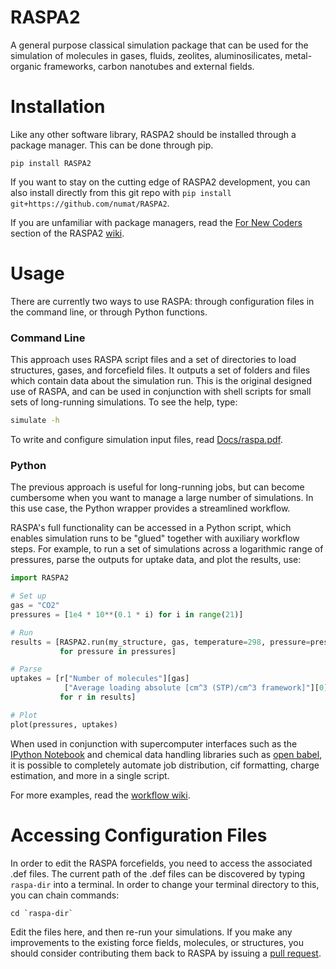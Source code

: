 RASPA2
======

A general purpose classical simulation package that can be used for the
simulation of molecules in gases, fluids, zeolites, aluminosilicates,
metal-organic frameworks, carbon nanotubes and external fields.

Installation
============

Like any other software library, RASPA2 should be installed through a package
manager. This can be done through pip.

```
pip install RASPA2
```

If you want to stay on the cutting edge of RASPA2 development, you can also
install directly from this git repo with `pip install git+https://github.com/numat/RASPA2`.

If you are unfamiliar with package managers, read the
[For New Coders](https://github.com/numat/RASPA2/wiki/For-New-Coders)
section of the RASPA2 [wiki](https://github.com/numat/RASPA2/wiki).

Usage
=====

There are currently two ways to use RASPA: through configuration files in the
command line, or through Python functions.

### Command Line

This approach uses RASPA script files and a set of directories to load
structures, gases, and forcefield files. It outputs a set of folders and files
which contain data about the simulation run. This is the original designed use
of RASPA, and can be used in conjunction with shell scripts for small sets of
long-running simulations. To see the help, type:

```bash
simulate -h
```

To write and configure simulation input files, read
[Docs/raspa.pdf](https://github.com/numat/RASPA2/blob/master/Docs/raspa.pdf).

### Python

The previous approach is useful for long-running jobs, but can become
cumbersome when you want to manage a large number of simulations. In this use
case, the Python wrapper provides a streamlined workflow.

RASPA's full functionality can be accessed in a Python script, which enables
simulation runs to be "glued" together with auxiliary workflow steps. For
example, to run a set of simulations across a logarithmic range of pressures,
parse the outputs for uptake data, and plot the results, use:

```python
import RASPA2

# Set up
gas = "CO2"
pressures = [1e4 * 10**(0.1 * i) for i in range(21)]

# Run
results = [RASPA2.run(my_structure, gas, temperature=298, pressure=pressure)
           for pressure in pressures]

# Parse
uptakes = [r["Number of molecules"][gas]
            ["Average loading absolute [cm^3 (STP)/cm^3 framework]"][0]
           for r in results]

# Plot
plot(pressures, uptakes)
```

When used in conjunction with supercomputer interfaces such as the
[IPython Notebook](http://ipython.org/notebook.html) and chemical data handling
libraries such as [open babel](http://openbabel.org/wiki/Main_Page), it is
possible to completely automate job distribution, cif formatting, charge
estimation, and more in a single script.

For more examples, read the
[workflow wiki](https://github.com/numat/RASPA2/wiki/Workflow).

Accessing Configuration Files
=============================

In order to edit the RASPA forcefields, you need to access the associated .def
files. The current path of the .def files can be discovered by typing
`raspa-dir` into a terminal. In order to change your terminal directory to
this, you can chain commands:

```
cd `raspa-dir`
```

Edit the files here, and then re-run your simulations. If you make any
improvements to the existing force fields, molecules, or structures, you should
consider contributing them back to RASPA by issuing a
[pull request](https://help.github.com/articles/using-pull-requests/).
